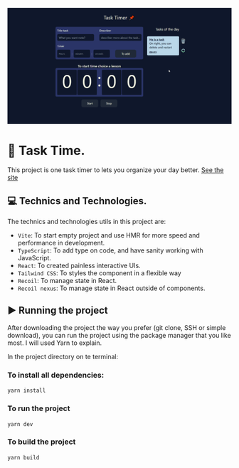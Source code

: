 ![preview project](/preview.gif)

# 📌 Task Time.

This project is one task timer to lets you organize your day better. [See the site](https://task-time.vercel.app/)

## 💻 Technics and Technologies.

The technics and technologies utils in this project are:

- `Vite`: To start empty project and use HMR for more speed and performance in development.
- `TypeScript`: To add type on code, and have sanity working with JavaScript. 
- `React`: To created painless interactive UIs. 
- `Tailwind CSS`: To styles the component in a flexible way
- `Recoil`: To manage state in React. 
- `Recoil nexus`: To manage state in React outside of components. 

## ▶️ Running the project

After downloading the project the way you prefer (git clone, SSH or simple download), you can run the project using the package manager that you like most. I will used Yarn to explain.

In the project directory on te terminal: 

### To install all dependencies:
```
yarn install
```

### To run the project 
```
yarn dev 
```

### To build the project
```
yarn build
```


